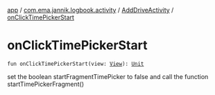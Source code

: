 [app](../../index.md) / [com.ema.jannik.logbook.activity](../index.md) / [AddDriveActivity](index.md) / [onClickTimePickerStart](./on-click-time-picker-start.md)

# onClickTimePickerStart

`fun onClickTimePickerStart(view: `[`View`](https://developer.android.com/reference/android/view/View.html)`): `[`Unit`](https://kotlinlang.org/api/latest/jvm/stdlib/kotlin/-unit/index.html)

set the boolean startFragmentTimePicker to false and call the function startTimePickerFragment()

